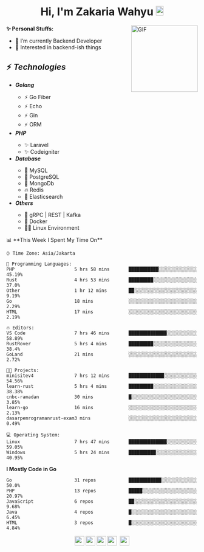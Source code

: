 <h1 align="center">Hi, I'm Zakaria Wahyu <img src="https://github.com/TheDudeThatCode/TheDudeThatCode/blob/master/Assets/Hi.gif" width="20px" height="25px"></h1>

<img align="right" alt="GIF" height="175px" src="https://www.nayakapratama.co.id/wp-content/uploads/2019/07/Website-Maintenance.gif" />

**✨ Personal Stuffs:**
- 🔭 I’m currently Backend Developer
- 🌱 Interested in backend-ish things

<h2>⚡ <i>Technologies</i></h2>
<ul>
<li><strong><i>Golang</i></strong></li>
  <ul>
    <li>⚡ Go Fiber</li>
    <li>⚡ Echo</li>
    <li>⚡ Gin</li>
    <li>⚡ ORM</li>
  </ul>
<li><strong><i>PHP</i></strong></li>
  <ul>
    <li>✨ Laravel</li>
    <li>✨ Codeigniter</li>
  </ul>
<li><strong><i>Database</i></strong></li>
  <ul>
    <li>🐬 MySQL</li>
    <li>🐘 PostgreSQL</li>
    <li>🍃 MongoDb</li>
    <li>🔥 Redis</li>
    <li>🔎 Elasticsearch</li>
  </ul>
  <li><strong><i>Others</i></strong></li>
  <ul>
    <li>💫 gRPC | REST | Kafka</li>
    <li>🐳 Docker</li>
    <li>👨‍💻 Linux Environment</li>
  </ul>
</ul>
<!--START_SECTION:waka-->
📊 **This Week I Spent My Time On** 

```text
⌚︎ Time Zone: Asia/Jakarta

💬 Programming Languages: 
PHP                      5 hrs 58 mins       ███████████░░░░░░░░░░░░░░   45.19% 
Rust                     4 hrs 53 mins       █████████░░░░░░░░░░░░░░░░   37.0% 
Other                    1 hr 12 mins        ██░░░░░░░░░░░░░░░░░░░░░░░   9.19% 
Go                       18 mins             ░░░░░░░░░░░░░░░░░░░░░░░░░   2.29% 
HTML                     17 mins             ░░░░░░░░░░░░░░░░░░░░░░░░░   2.19%

🔥 Editors: 
VS Code                  7 hrs 46 mins       ██████████████░░░░░░░░░░░   58.89% 
RustRover                5 hrs 4 mins        █████████░░░░░░░░░░░░░░░░   38.4% 
GoLand                   21 mins             ░░░░░░░░░░░░░░░░░░░░░░░░░   2.72%

🐱‍💻 Projects: 
minisitev4               7 hrs 12 mins       █████████████░░░░░░░░░░░░   54.56% 
learn-rust               5 hrs 4 mins        █████████░░░░░░░░░░░░░░░░   38.38% 
cnbc-ramadan             30 mins             █░░░░░░░░░░░░░░░░░░░░░░░░   3.85% 
learn-go                 16 mins             ░░░░░░░░░░░░░░░░░░░░░░░░░   2.13% 
dasarpemrogramanrust-exam3 mins              ░░░░░░░░░░░░░░░░░░░░░░░░░   0.49%

💻 Operating System: 
Linux                    7 hrs 47 mins       ██████████████░░░░░░░░░░░   59.05% 
Windows                  5 hrs 24 mins       ██████████░░░░░░░░░░░░░░░   40.95%

```

**I Mostly Code in Go** 

```text
Go                       31 repos            ████████████░░░░░░░░░░░░░   50.0% 
PHP                      13 repos            █████░░░░░░░░░░░░░░░░░░░░   20.97% 
JavaScript               6 repos             ██░░░░░░░░░░░░░░░░░░░░░░░   9.68% 
Java                     4 repos             █░░░░░░░░░░░░░░░░░░░░░░░░   6.45% 
HTML                     3 repos             █░░░░░░░░░░░░░░░░░░░░░░░░   4.84%

```



<!--END_SECTION:waka-->

<p align="center">
<a href="https://www.linkedin.com/in/zakariawahyu" target="_blank"><img src="https://img.shields.io/badge/linkedin-%230077B5.svg?&style=for-the-badge&logo=linkedin&logoColor=white" height=25></a>
<a href="https://medium.com/@zakariawahyu" target="_blank"><img src="https://img.shields.io/badge/Medium-12100E?style=for-the-badge&logo=medium&logoColor=white" height=25></a>
<a href="https://medium.com/@zakariawahyu" target="_blank"><img src="https://img.shields.io/badge/Portfolio-2300843e?style=for-the-badge&logo=About.me&logoColor=white" height=25></a>
<a href="https://www.twitter.com/_zakariawahyu" target="_blank"><img src="https://img.shields.io/badge/twitter-%231DA1F2.svg?&style=for-the-badge&logo=twitter&logoColor=white" height=25></a> 
<a href="https://www.instagram.com/_zakariawahyu" target="_blank"><img src="https://img.shields.io/badge/instagram-%23E4405F.svg?&style=for-the-badge&logo=instagram&logoColor=white" height=25></a>
